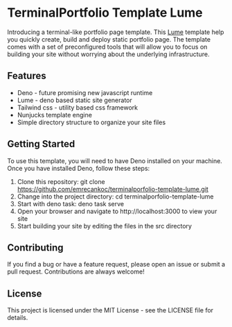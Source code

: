 
# TerminalPortfolio Template Lume
Introducing a terminal-like portfolio page template. This [Lume](https://lume.land/) template help you quickly create, build and deploy static portfolio page. The template comes with a set of preconfigured tools that will allow you to focus on building your site without worrying about the underlying infrastructure.

## Features
- Deno - future promising new javascript runtime
- Lume - deno based static site generator
- Tailwind css - utility based css framework
- Nunjucks template engine
- Simple directory structure to organize your site files

## Getting Started
To use this template, you will need to have Deno installed on your machine. Once you have installed Deno, follow these steps:

1. Clone this repository: git clone https://github.com/emrecankoc/terminalporfolio-template-lume.git
2. Change into the project directory: cd terminalporfolio-template-lume
3. Start with deno task: deno task serve
4. Open your browser and navigate to http://localhost:3000 to view your site
5. Start building your site by editing the files in the src directory

## Contributing
If you find a bug or have a feature request, please open an issue or submit a pull request. Contributions are always welcome!

## License
This project is licensed under the MIT License - see the LICENSE file for details.
